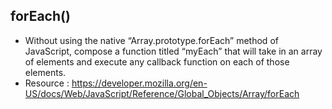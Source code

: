 ## forEach()

- Without using the native “Array.prototype.forEach” method of JavaScript, compose a function titled “myEach” that will take in an array of elements and execute any callback function on each of those elements.
- Resource : https://developer.mozilla.org/en-US/docs/Web/JavaScript/Reference/Global_Objects/Array/forEach
